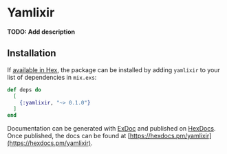 # Yamlixir

**TODO: Add description**

## Installation

If [available in Hex](https://hex.pm/docs/publish), the package can be installed
by adding `yamlixir` to your list of dependencies in `mix.exs`:

```elixir
def deps do
  [
    {:yamlixir, "~> 0.1.0"}
  ]
end
```

Documentation can be generated with [ExDoc](https://github.com/elixir-lang/ex_doc)
and published on [HexDocs](https://hexdocs.pm). Once published, the docs can
be found at [https://hexdocs.pm/yamlixir](https://hexdocs.pm/yamlixir).

